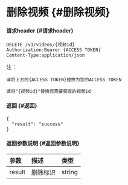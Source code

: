 # 删除视频 {#删除视频}

#### 请求header {#请求header}

```
DELETE /v1/videos/{视频id}
Authorization:Bearer {ACCESS TOKEN}
Content-Type:application/json

```

注：

`请将上方的{ACCESS TOKEN}替换为您的ACCESS TOKEN`

`请将"{视频id}"替换您需要获取的视频id`

#### 返回 {#返回}

```
{
  "result": "success"
}
```

#### 返回参数说明 {#返回参数说明}

| 参数 | 描述 | 类型 |
| :--- | :--- | :--- |
| result | 删除标识 | string |




